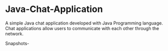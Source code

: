 # Java-Chat-Application

A simple Java chat application developed with Java Programming language. Chat applications allow users to communicate with each other through the network.

Snapshots-
